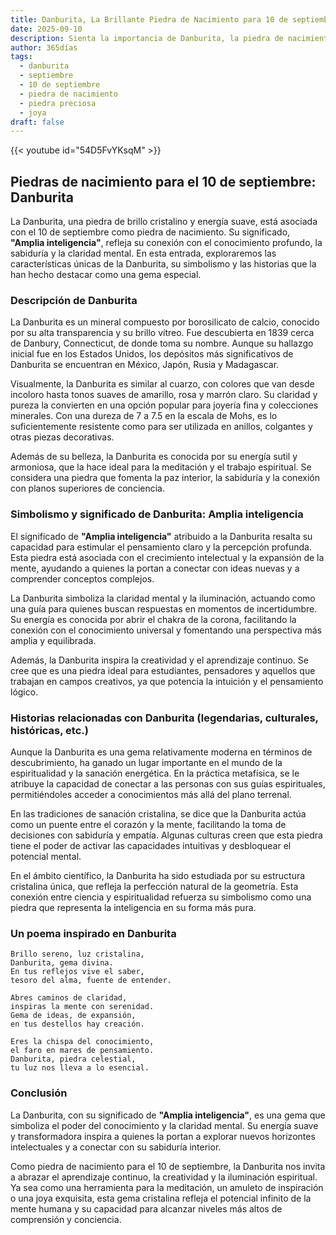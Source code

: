 ```yaml
---
title: Danburita, La Brillante Piedra de Nacimiento para 10 de septiembre
date: 2025-09-10
description: Sienta la importancia de Danburita, la piedra de nacimiento de 10 de septiembre que simboliza Amplia inteligencia. Deje que su belleza y significado iluminen su día.
author: 365días
tags:
  - danburita
  - septiembre
  - 10 de septiembre
  - piedra de nacimiento
  - piedra preciosa
  - joya
draft: false
---
```


{{< youtube id="54D5FvYKsqM" >}}

## Piedras de nacimiento para el 10 de septiembre: Danburita

La Danburita, una piedra de brillo cristalino y energía suave, está asociada con el 10 de septiembre como piedra de nacimiento. Su significado, **"Amplia inteligencia"**, refleja su conexión con el conocimiento profundo, la sabiduría y la claridad mental. En esta entrada, exploraremos las características únicas de la Danburita, su simbolismo y las historias que la han hecho destacar como una gema especial.

### Descripción de Danburita

La Danburita es un mineral compuesto por borosilicato de calcio, conocido por su alta transparencia y su brillo vítreo. Fue descubierta en 1839 cerca de Danbury, Connecticut, de donde toma su nombre. Aunque su hallazgo inicial fue en los Estados Unidos, los depósitos más significativos de Danburita se encuentran en México, Japón, Rusia y Madagascar.

Visualmente, la Danburita es similar al cuarzo, con colores que van desde incoloro hasta tonos suaves de amarillo, rosa y marrón claro. Su claridad y pureza la convierten en una opción popular para joyería fina y colecciones minerales. Con una dureza de 7 a 7.5 en la escala de Mohs, es lo suficientemente resistente como para ser utilizada en anillos, colgantes y otras piezas decorativas.

Además de su belleza, la Danburita es conocida por su energía sutil y armoniosa, que la hace ideal para la meditación y el trabajo espiritual. Se considera una piedra que fomenta la paz interior, la sabiduría y la conexión con planos superiores de conciencia.

### Simbolismo y significado de Danburita: Amplia inteligencia

El significado de **"Amplia inteligencia"** atribuido a la Danburita resalta su capacidad para estimular el pensamiento claro y la percepción profunda. Esta piedra está asociada con el crecimiento intelectual y la expansión de la mente, ayudando a quienes la portan a conectar con ideas nuevas y a comprender conceptos complejos.

La Danburita simboliza la claridad mental y la iluminación, actuando como una guía para quienes buscan respuestas en momentos de incertidumbre. Su energía es conocida por abrir el chakra de la corona, facilitando la conexión con el conocimiento universal y fomentando una perspectiva más amplia y equilibrada.

Además, la Danburita inspira la creatividad y el aprendizaje continuo. Se cree que es una piedra ideal para estudiantes, pensadores y aquellos que trabajan en campos creativos, ya que potencia la intuición y el pensamiento lógico.

### Historias relacionadas con Danburita (legendarias, culturales, históricas, etc.)

Aunque la Danburita es una gema relativamente moderna en términos de descubrimiento, ha ganado un lugar importante en el mundo de la espiritualidad y la sanación energética. En la práctica metafísica, se le atribuye la capacidad de conectar a las personas con sus guías espirituales, permitiéndoles acceder a conocimientos más allá del plano terrenal.

En las tradiciones de sanación cristalina, se dice que la Danburita actúa como un puente entre el corazón y la mente, facilitando la toma de decisiones con sabiduría y empatía. Algunas culturas creen que esta piedra tiene el poder de activar las capacidades intuitivas y desbloquear el potencial mental.

En el ámbito científico, la Danburita ha sido estudiada por su estructura cristalina única, que refleja la perfección natural de la geometría. Esta conexión entre ciencia y espiritualidad refuerza su simbolismo como una piedra que representa la inteligencia en su forma más pura.

### Un poema inspirado en Danburita

```
Brillo sereno, luz cristalina,  
Danburita, gema divina.  
En tus reflejos vive el saber,  
tesoro del alma, fuente de entender.  

Abres caminos de claridad,  
inspiras la mente con serenidad.  
Gema de ideas, de expansión,  
en tus destellos hay creación.  

Eres la chispa del conocimiento,  
el faro en mares de pensamiento.  
Danburita, piedra celestial,  
tu luz nos lleva a lo esencial.  
```

### Conclusión

La Danburita, con su significado de **"Amplia inteligencia"**, es una gema que simboliza el poder del conocimiento y la claridad mental. Su energía suave y transformadora inspira a quienes la portan a explorar nuevos horizontes intelectuales y a conectar con su sabiduría interior.

Como piedra de nacimiento para el 10 de septiembre, la Danburita nos invita a abrazar el aprendizaje continuo, la creatividad y la iluminación espiritual. Ya sea como una herramienta para la meditación, un amuleto de inspiración o una joya exquisita, esta gema cristalina refleja el potencial infinito de la mente humana y su capacidad para alcanzar niveles más altos de comprensión y conciencia.